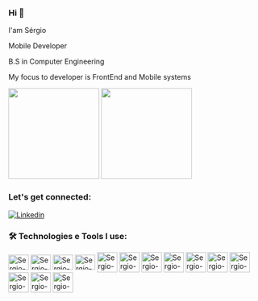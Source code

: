 ### Hi  👋

I'am Sérgio

Mobile Developer

B.S in Computer Engineering

My focus to developer is FrontEnd and Mobile systems

<div>
<img height="180em" src="https://github-readme-stats.vercel.app/api?username=sergiojunnior&show_icons=true&theme=tokyonight"/>
 <img height="180em" src="https://github-readme-stats.vercel.app/api/top-langs/?username=sergiojunnior&layout=compact&theme=tokyonight"/>
  
</div>

###  Let's get connected:
[![Linkedin](https://img.shields.io/badge/LinkedIn-0077B5?style=for-the-badge&logo=linkedin&logoColor=white)](https://www.linkedin.com/in/sérgio-ricardo-ribeiro-junior/)

### 🛠️ Technologies e Tools I use:

<div>
<img align="center" alt="Sergio-html" height="30" width="40" src="https://cdn.jsdelivr.net/gh/devicons/devicon/icons/html5/html5-original.svg"/>
<img align="center" alt="Sergio-css" height="30" width="40" src="https://cdn.jsdelivr.net/gh/devicons/devicon/icons/css3/css3-original.svg"/> 
<img align="center" alt="Sergio-js" height="30" width="40" src="https://cdn.jsdelivr.net/gh/devicons/devicon/icons/javascript/javascript-original.svg"/>
<img align="center" alt="Sergio-ts" height="30" width="40" src="https://cdn.jsdelivr.net/gh/devicons/devicon/icons/typescript/typescript-original.svg"/>
<img align="center" alt="Sergio-nextJs" height="40" width="40" src="https://cdn.jsdelivr.net/gh/devicons/devicon/icons/nextjs/nextjs-original.svg" />
<img align="center" alt="Sergio-nestJs" height="40" width="40" src="https://cdn.jsdelivr.net/gh/devicons/devicon/icons/nestjs/nestjs-original.svg" />
<img align="center" alt="Sergio-react" height="40" width="40" src="https://cdn.jsdelivr.net/gh/devicons/devicon/icons/react/react-original.svg" />
<img align="center" alt="Sergio-flutter" height="40" width="40" src="https://cdn.jsdelivr.net/gh/devicons/devicon/icons/flutter/flutter-original.svg"/>
<img align="center" alt="Sergio-dart" height="40" width="40" src="https://cdn.jsdelivr.net/gh/devicons/devicon/icons/dart/dart-plain-wordmark.svg" />
<img align="center" alt="Sergio-firebase" height="40" width="40" src="https://cdn.jsdelivr.net/gh/devicons/devicon/icons/firebase/firebase-plain-wordmark.svg" />
<img align="center" alt="Sergio-git" height="40" width="40" src="https://cdn.jsdelivr.net/gh/devicons/devicon/icons/git/git-original.svg" />
<img align="center" alt="Sergio-jira" height="40" width="40" src="https://cdn.jsdelivr.net/gh/devicons/devicon/icons/jira/jira-original-wordmark.svg" />
<img align="center" alt="Sergio-azure" height="40" width="40" src="https://cdn.jsdelivr.net/gh/devicons/devicon/icons/azure/azuredevops-original-wordmark.svg" />
<img align="center" alt="Sergio-vscode" height="40" width="40" src="https://cdn.jsdelivr.net/gh/devicons/devicon/icons/vscode/vscode-original-wordmark.svg" />

</div>
